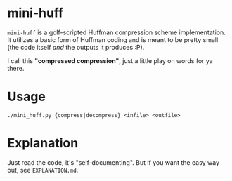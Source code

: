 
# mini-huff

`mini-huff` is a golf-scripted Huffman compression scheme implementation.
It utilizes a basic form of Huffman coding and is meant to be pretty small
(the code itself *and* the outputs it produces :P).

I call this **"compressed compression"**, just a little play on words for ya
there.

# Usage

```
./mini_huff.py {compress|decompress} <infile> <outfile>
```

# Explanation

Just read the code, it's "self-documenting". But if you want the easy way
out, see `EXPLANATION.md`.
